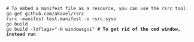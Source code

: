 <pre>
<code># To embed a manifest file as a resource, you can use the rsrc tool.
go get github.com/akavel/rsrc
rsrc -manifest test.manifest -o rsrc.syso
go build
go build -ldflags="-H windowsgui" <b># To get rid of the cmd window, instead run</b></code>
</pre>
 